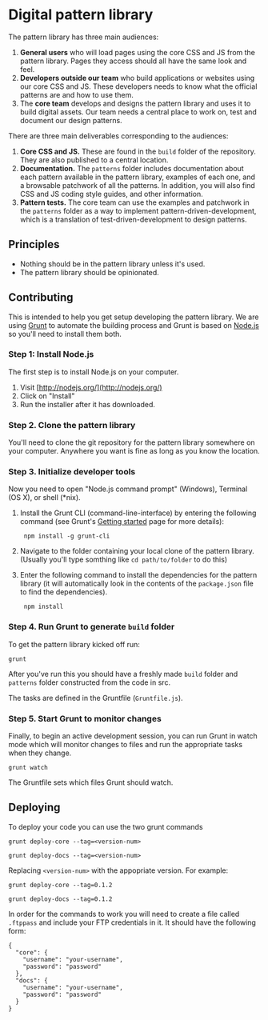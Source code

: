 # Digital pattern library

The pattern library has three main audiences:

1. **General users** who will load pages using the core CSS and JS from the pattern library. Pages they access should all have the same look and feel.
2. **Developers outside our team** who build applications or websites using our core CSS and JS. These developers needs to know what the official patterns are and how to use them. 
3. The **core team** develops and designs the pattern library and uses it to build digital assets. Our team needs a central place to work on, test and document our design patterns.

There are three main deliverables corresponding to the audiences:

1. **Core CSS and JS.** These are found in the `build` folder of the repository. They are also published to a central location.
2. **Documentation.** The `patterns` folder includes documentation about each pattern available in the pattern library, examples of each one, and a browsable patchwork of all the patterns. In addition, you will also find CSS and JS coding style guides, and other information.
3. **Pattern tests.** The core team can use the examples and patchwork in the `patterns` folder as a way to implement pattern-driven-development, which is a translation of test-driven-development to design patterns.

## Principles

* Nothing should be in the pattern library unless it's used.
* The pattern library should be opinionated. 


## Contributing

This is intended to help you get setup developing the pattern library. We are using [Grunt](http://gruntjs.com/) to automate the building process and Grunt is based on [Node.js](http://nodejs.org/) so you'll need to install them both.

### Step 1: Install Node.js

The first step is to install Node.js on your computer.

1. Visit [http://nodejs.org/](http://nodejs.org/)
2. Click on "Install"
3. Run the installer after it has downloaded.

### Step 2. Clone the pattern library

You'll need to clone the git repository for the pattern library somewhere on your computer. Anywhere you want is fine as long as you know the location.

### Step 3. Initialize developer tools

Now you need to open "Node.js command prompt" (Windows), Terminal (OS X), or shell (*nix).

1. Install the Grunt CLI (command-line-interface) by entering the following command (see Grunt's [Getting started](http://gruntjs.com/getting-started) page for more details):

        npm install -g grunt-cli

2. Navigate to the folder containing your local clone of the pattern library. (Usually you'll type somthing like `cd path/to/folder` to do this)

3. Enter the following command to install the dependencies for the pattern library (it will automatically look in the contents of the `package.json` file to find the dependencies).

        npm install


### Step 4. Run Grunt to generate `build` folder

To get the pattern library kicked off run:

    grunt

After you've run this you should have a freshly made `build` folder and `patterns` folder constructed from the code in src.

The tasks are defined in the Gruntfile (`Gruntfile.js`).


### Step 5. Start Grunt to monitor changes

Finally, to begin an active development session, you can run Grunt in watch mode which will monitor changes to files and run the appropriate tasks when they change.

    grunt watch

The Gruntfile sets which files Grunt should watch.

## Deploying

To deploy your code you can use the two grunt commands

```
grunt deploy-core --tag=<version-num>
```

```
grunt deploy-docs --tag=<version-num>
```

Replacing `<version-num>` with the appopriate version. For example:

```
grunt deploy-core --tag=0.1.2
```

```
grunt deploy-docs --tag=0.1.2
```

In order for the commands to work you will need to create a file called `.ftppass` and include your FTP credentials in it. It should have the following form:

```
{
  "core": {
    "username": "your-username",
    "password": "password"
  },
  "docs": {
    "username": "your-username",
    "password": "password"
  }
}
```

